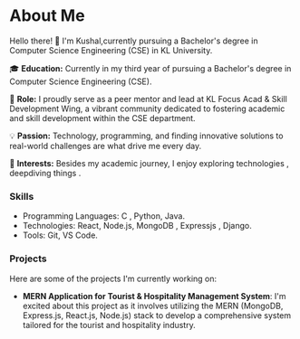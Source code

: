 # About Me

Hello there! 👋 I'm Kushal,currently pursuing a Bachelor's degree in Computer Science Engineering (CSE) in KL University.

🎓 **Education:** Currently in my third year of pursuing a Bachelor's degree in Computer Science Engineering (CSE).

🚀 **Role:** I proudly serve as a peer mentor and lead at KL Focus Acad & Skill Development Wing, a vibrant community dedicated to fostering academic and skill development within the CSE department.

💡 **Passion:** Technology, programming, and finding innovative solutions to real-world challenges are what drive me every day.

🌟 **Interests:** Besides my academic journey, I enjoy exploring technologies , deepdiving things .

### Skills

- Programming Languages: C , Python, Java.
- Technologies: React, Node.js, MongoDB , Expressjs , Django.
- Tools: Git, VS Code.

### Projects

Here are some of the projects I'm currently working on:

- **MERN Application for Tourist & Hospitality Management System**: I'm excited about this project as it involves utilizing the MERN (MongoDB, Express.js, React.js, Node.js) stack to develop a comprehensive system tailored for the tourist and hospitality industry. 

